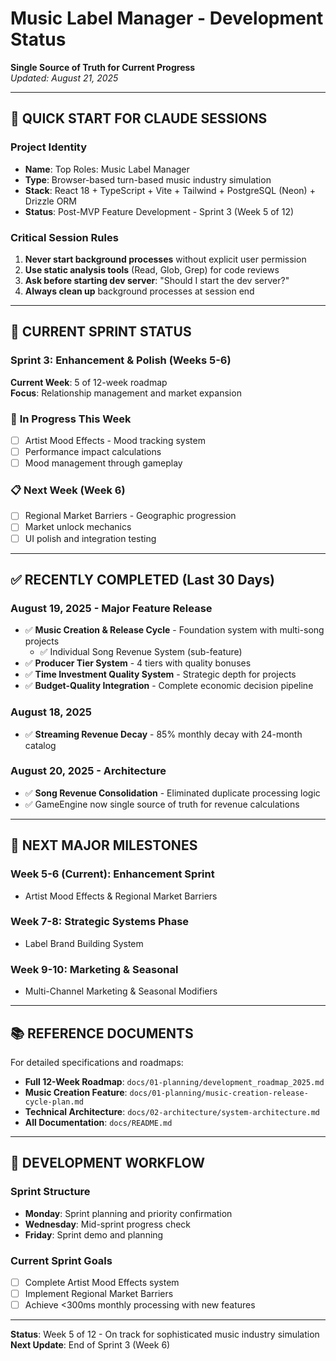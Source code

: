 # Music Label Manager - Development Status
**Single Source of Truth for Current Progress**  
*Updated: August 21, 2025*

---

## 🎯 **QUICK START FOR CLAUDE SESSIONS**

### **Project Identity**
- **Name**: Top Roles: Music Label Manager
- **Type**: Browser-based turn-based music industry simulation  
- **Stack**: React 18 + TypeScript + Vite + Tailwind + PostgreSQL (Neon) + Drizzle ORM
- **Status**: Post-MVP Feature Development - Sprint 3 (Week 5 of 12)

### **Critical Session Rules**
1. **Never start background processes** without explicit user permission
2. **Use static analysis tools** (Read, Glob, Grep) for code reviews
3. **Ask before starting dev server**: "Should I start the dev server?"
4. **Always clean up** background processes at session end

---

## 🚀 **CURRENT SPRINT STATUS**

### **Sprint 3: Enhancement & Polish (Weeks 5-6)**
**Current Week**: 5 of 12-week roadmap  
**Focus**: Relationship management and market expansion

### 🚧 **In Progress This Week**
- [ ] Artist Mood Effects - Mood tracking system
- [ ] Performance impact calculations
- [ ] Mood management through gameplay

### 📋 **Next Week (Week 6)**
- [ ] Regional Market Barriers - Geographic progression
- [ ] Market unlock mechanics
- [ ] UI polish and integration testing

---

## ✅ **RECENTLY COMPLETED** (Last 30 Days)

### **August 19, 2025 - Major Feature Release**
- ✅ **Music Creation & Release Cycle** - Foundation system with multi-song projects
  - ✅ Individual Song Revenue System (sub-feature)
- ✅ **Producer Tier System** - 4 tiers with quality bonuses
- ✅ **Time Investment Quality System** - Strategic depth for projects
- ✅ **Budget-Quality Integration** - Complete economic decision pipeline

### **August 18, 2025**
- ✅ **Streaming Revenue Decay** - 85% monthly decay with 24-month catalog

### **August 20, 2025 - Architecture**
- ✅ **Song Revenue Consolidation** - Eliminated duplicate processing logic
- ✅ GameEngine now single source of truth for revenue calculations

---

## 🎯 **NEXT MAJOR MILESTONES**

### **Week 5-6 (Current)**: Enhancement Sprint
- Artist Mood Effects & Regional Market Barriers

### **Week 7-8**: Strategic Systems Phase
- Label Brand Building System

### **Week 9-10**: Marketing & Seasonal
- Multi-Channel Marketing & Seasonal Modifiers

---

## 📚 **REFERENCE DOCUMENTS**

For detailed specifications and roadmaps:
- **Full 12-Week Roadmap**: `docs/01-planning/development_roadmap_2025.md`
- **Music Creation Feature**: `docs/01-planning/music-creation-release-cycle-plan.md`
- **Technical Architecture**: `docs/02-architecture/system-architecture.md`
- **All Documentation**: `docs/README.md`

---

## 🔄 **DEVELOPMENT WORKFLOW**

### **Sprint Structure**
- **Monday**: Sprint planning and priority confirmation
- **Wednesday**: Mid-sprint progress check
- **Friday**: Sprint demo and planning

### **Current Sprint Goals**
- [ ] Complete Artist Mood Effects system
- [ ] Implement Regional Market Barriers
- [ ] Achieve <300ms monthly processing with new features

---

**Status**: Week 5 of 12 - On track for sophisticated music industry simulation  
**Next Update**: End of Sprint 3 (Week 6)